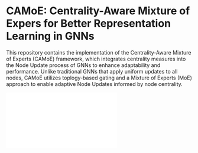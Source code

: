 # CAMoE: Centrality-Aware Mixture of Expers for Better Representation Learning in GNNs

This repository contains the implementation of the Centrality-Aware Mixture of Experts (CAMoE) framework, which integrates centrality measures into the Node Update process of GNNs to enhance  adaptability and performance. Unlike traditional GNNs that apply uniform updates to all nodes, CAMoE utilizes toplogy-based gating and a Mixture of Experts (MoE) approach to enable adaptive Node Updates informed by node centrality.

![architecture](figures/architecture.pdf)

